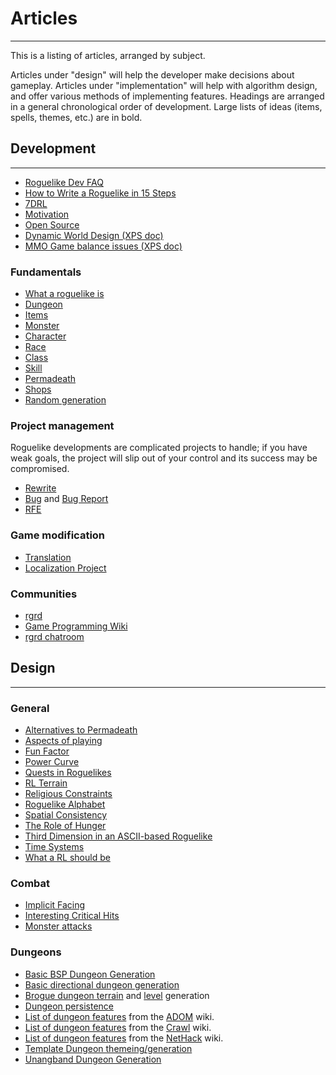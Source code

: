 # Articles

---

This is a listing of articles, arranged by subject.

Articles under "design" will help the developer make decisions about gameplay. Articles under "implementation" will help with algorithm design, and offer various methods of implementing features. Headings are arranged in a general chronological order of development. Large lists of ideas (items, spells, themes, etc.) are in bold.

## Development

---

* [Roguelike Dev FAQ](article/development/roguelike_dev_faq.md)
* [How to Write a Roguelike in 15 Steps](article/development/how_to_write_a_roguelike_in_15_steps.md)
* [7DRL](article/development/7drl.md)
* [Motivation](article/development/motivation.md)
* [Open Source](article/development/open_source.md)
* [Dynamic World Design (XPS doc)](http://alun.myftp.org/Appz/DynamicWorldDesign.xps)
* [MMO Game balance issues (XPS doc)](http://alun.myftp.org/Appz/MMOGameBalanceIssues.xps)

### Fundamentals

* [What a roguelike is](article/development/fundamentals/what_a_roguelike_is.md)
* [Dungeon](article/development/fundamentals/dungeon.md)
* [Items](article/development/fundamentals/items.md)
* [Monster](article/development/fundamentals/monster.md)
* [Character](article/development/fundamentals/character.md)
* [Race](article/development/fundamentals/race.md)
* [Class](article/development/fundamentals/class.md)
* [Skill](article/development/fundamentals/skill.md)
* [Permadeath](article/development/fundamentals/permadeath.md)
* [Shops](article/development/fundamentals/shop.md)
* [Random generation](article/development/fundamentals/random_generation.md)

### Project management

Roguelike developments are complicated projects to handle; if you have weak goals, the project will slip out of your control and its success may be compromised.

* [Rewrite](article/development/project-management/rewrite.md)
* [Bug](article/development/project-management/bug.md) and [Bug Report](article/development/project-management/bug_report.md)
* [RFE](article/development/project-management/rfe.md)

### Game modification

* [Translation](article/development/game-modification/translation.md)
* [Localization Project](article/development/game-modification/localization_project.md)

### Communities

* [rgrd](article/development/communities/rgrd.md)
* [Game Programming Wiki](http://wiki.gamedev.net/)
* [rgrd chatroom](article/development/communities/rgrd_chatroom.md)

## Design

---

### General

* [Alternatives to Permadeath](article/design/general/alternatives_to_permadeath.md)
* [Aspects of playing](article/design/general/aspects_of_playing.md)
* [Fun Factor](article/design/general/fun_factor.md)
* [Power Curve](article/design/general/power_curve.md)
* [Quests in Roguelikes](article/design/general/quests_in_roguelikes.md)
* [RL Terrain](article/design/general/rl_terrain.md)
* [Religious Constraints](article/design/general/religious_constraints.md)
* [Roguelike Alphabet](article/design/general/roguelike_alphabet.md)
* [Spatial Consistency](article/design/general/spatial_consistency.md)
* [The Role of Hunger](article/design/general/the_role_of_hunger.md)
* [Third Dimension in an ASCII-based Roguelike](article/design/general/third_dimension_in_an_ascii-based_roguelike.md)
* [Time Systems](article/design/general/time_systems.md)
* [What a RL should be](article/design/general/what_a_rl_should_be.md)

### Combat

* [Implicit Facing](article/design/combat/implicit_facing.md)
* [Interesting Critical Hits](article/design/combat/interesting_critical_hits.md)
* [Monster attacks](article/design/combat/monster_attacks.md)

### Dungeons

* [Basic BSP Dungeon Generation](article/design/dungeons/basic_bsp_dungeon_generation.md)
* [Basic directional dungeon generation](article/design/dungeons/basic_directional_dungeon_generation.md)
* [Brogue dungeon terrain](https://www.rockpapershotgun.com/2015/07/28/how-do-roguelikes-generate-levels/) and [level](http://brogue.wikia.com/wiki/Level_Generation) generation
* [Dungeon persistence](article/design/dungeons/dungeon_persistence.md)
* [List of dungeon features](http://ancardia.wikia.com/wiki/Dungeon_Features) from the [ADOM](game/adom.md) wiki.
* [List of dungeon features](http://crawl.chaosforge.org/Dungeon_features) from the [Crawl](game/linleys_dungeon_crawl.md) wiki.
* [List of dungeon features](https://nethackwiki.com/wiki/Category:Dungeon_features) from the [NetHack](game/nethack.md) wiki.
* [Template Dungeon themeing/generation](article/design/dungeons/template_dungeon_themeing_generation.md)
* [Unangband Dungeon Generation](http://roguelikedeveloper.blogspot.com/2007/11/unangband-dungeon-generation-part-one.html)

